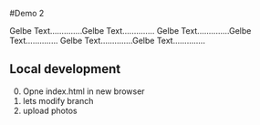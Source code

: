 #Demo 2



Gelbe Text..............Gelbe Text..............
Gelbe Text..............Gelbe Text..............
Gelbe Text..............Gelbe Text..............



## Local development

0. Opne index.html in new browser
1. lets modify branch
2. upload photos